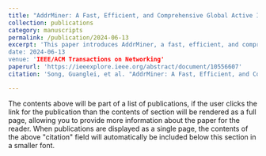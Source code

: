 ```yaml
---
title: "AddrMiner: A Fast, Efficient, and Comprehensive Global Active IPv6 Address Detection System"
collection: publications
category: manuscripts
permalink: /publication/2024-06-13
excerpt: 'This paper introduces AddrMiner, a fast, efficient, and comprehensive global active IPv6 address detection system.
date: 2024-06-13
venue: 'IEEE/ACM Transactions on Networking'
paperurl: 'https://ieeexplore.ieee.org/abstract/document/10556607'
citation: 'Song, Guanglei, et al. "AddrMiner: A Fast, Efficient, and Comprehensive Global Active IPv6 Address Detection System." IEEE/ACM Transactions on Networking (2024).'

---
```


The contents above will be part of a list of publications, if the user clicks the link for the publication than the contents of section will be rendered as a full page, allowing you to provide more information about the paper for the reader. When publications are displayed as a single page, the contents of the above "citation" field will automatically be included below this section in a smaller font.
